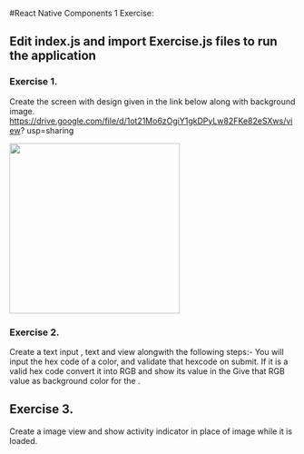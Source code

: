 #React Native Components 1 Exercise:

## Edit index.js and import Exercise.js files to run the application

### Exercise 1.
Create the screen with design given in the link below along with background  image.
      https://drive.google.com/file/d/1ot21Mo6zOgiY1gkDPyLw82FKe82eSXws/view?  usp=sharing
      
<img src="Screenshots/Exercise1.png" width="300"/>
      
### Exercise 2. 
Create a text input , text and view alongwith the following steps:-
     You will input the hex code of a color, and validate that hexcode on submit.
      If it is a valid hex code convert it into RGB and show its value in the <Text>
      Give that RGB value as background color for the <View>.


## Exercise 3.
Create a image view and show activity indicator in place of image while it
     is loaded.

     
     
     
